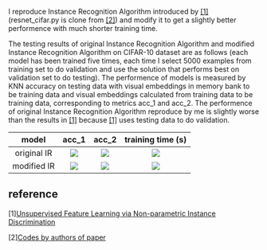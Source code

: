 I reproduce Instance Recognition Algorithm introduced by [\[1\]](https://arxiv.org/abs/1805.01978) (resnet_cifar.py is clone from [\[2\]](https://github.com/zhirongw/lemniscate.pytorch)) and modify it to get a slightly better performence with much shorter training time.



The testing results of original Instance Recognition Algorithm and modified Instance Recognition Algorithm on CIFAR-10 dataset are as follows (each model has been trained five times, each time I select 5000 examples from training set to do validation and use the solution that performs best on validation set to do testing). The performence of models is measured by KNN accuracy on testing data with visual embeddings in memory bank to be training data and visual embeddings calculated from training data to be training data, corresponding to metrics acc_1 and acc_2. The performence of original Instance Recognition Algorithm reproduce by me is slightly worse than the results in [\[1\]](https://arxiv.org/abs/1805.01978) because [\[1\]](https://arxiv.org/abs/1805.01978) uses testing data to do validation.

|model|acc_1|acc_2|training time (s)|
|:----:|:----:|:----:|:----:|
|original IR|![](http://latex.codecogs.com/gif.latex?\\0.791\pm0.002)|![](http://latex.codecogs.com/gif.latex?\\0.786\pm0.002)|![](http://latex.codecogs.com/gif.latex?\\9407\pm1033)|
|modified IR|![](http://latex.codecogs.com/gif.latex?\\0.804\pm0.002)|![](http://latex.codecogs.com/gif.latex?\\0.800\pm0.001)|![](http://latex.codecogs.com/gif.latex?\\4816\pm1162)|

## reference
\[1\][Unsupervised Feature Learning via Non-parametric Instance Discrimination](https://arxiv.org/abs/1805.01978)

\[2\][Codes by authors of paper](https://github.com/zhirongw/lemniscate.pytorch)
